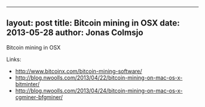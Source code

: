 
---
layout: post
title: Bitcoin mining in OSX
date: 2013-05-28
author: Jonas Colmsjo
---

Bitcoin mining in OSX





Links:

 * http://www.bitcoinx.com/bitcoin-mining-software/
 * http://blog.nwoolls.com/2013/04/22/bitcoin-mining-on-mac-os-x-bitminter/
 * http://blog.nwoolls.com/2013/04/24/bitcoin-mining-on-mac-os-x-cgminer-bfgminer/

